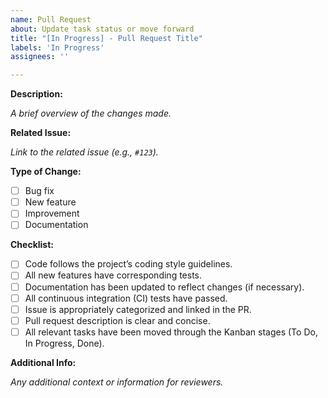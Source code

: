 ```yaml
---
name: Pull Request
about: Update task status or move forward
title: "[In Progress] - Pull Request Title"
labels: 'In Progress'
assignees: ''

---
```


**Description:**

_A brief overview of the changes made._

**Related Issue:**

_Link to the related issue (e.g., `#123`)._

**Type of Change:**

- [ ] Bug fix
- [ ] New feature
- [ ] Improvement
- [ ] Documentation

**Checklist:**

- [ ] Code follows the project’s coding style guidelines.
- [ ] All new features have corresponding tests.
- [ ] Documentation has been updated to reflect changes (if necessary).
- [ ] All continuous integration (CI) tests have passed.
- [ ] Issue is appropriately categorized and linked in the PR.
- [ ] Pull request description is clear and concise.
- [ ] All relevant tasks have been moved through the Kanban stages (To Do, In Progress, Done).

**Additional Info:**

_Any additional context or information for reviewers._

